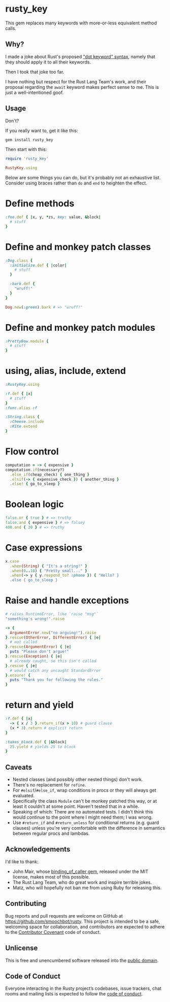 # rusty_key

This gem replaces many keywords with more-or-less equivalent method calls.

## Why?

I made a joke about Rust's proposed ["dot keyword" syntax](https://boats.gitlab.io/blog/post/await-decision/), namely that they should apply it to all their keywords.

Then I took that joke too far.

I have nothing but respect for the Rust Lang Team's work, and their proposal regarding the `await` keyword makes perfect sense to me. This is just a well-intentioned goof.

## Usage

Don't?

If you really want to, get it like this:

```bash
gem install rusty_key
```

Then start with this:

```ruby
require 'rusty_key'

RustyKey.using
```

Below are some things you can do, but it's probably not an exhaustive list. Consider using braces rather than `do` and `end` to heighten the effect.

# Define methods
```ruby
:foo.def { |x, y, *zs, key: value, &block|
  # stuff
}
```

# Define and monkey patch classes
```ruby
:Dog.class {
  :initialize.def { |color|
    # stuff
  }

  :bark.def {
    "wruff!"
  }
}

Dog.new(:green).bark # => "wruff!"
```

# Define and monkey patch modules
```ruby
:PrettyBow.module {
  # stuff
}
```
# using, alias, include, extend
```ruby
:RustyKey.using
```
```ruby
:f.def { |x|
  # stuff
}
:func.alias :f
```
```ruby
:String.class {
  :Cheese.include
  :Kite.extend
}
```

# Flow control
```ruby
computation = -> { expensive }
computation.if(necessary?)
  .else_if(cheap_check) { one_thing }
  .elsif(-> { expensive_check }) { another_thing }
  .else! { go_to_sleep }
```

# Boolean logic
```ruby
false.or { true } # => truthy
false.and { expensive } # => falsey
400.and { 20 } # => truthy
```

# Case expressions
```ruby
x.case
  .when(String) { "It's a string!" }
  .when(0..10) { "Pretty small..." }
  .when(-> y { y.respond_to? :phone }) { "Hello? }
  .else { go_to_sleep } 
```

# Raise and handle exceptions
```ruby
# raises RuntimeError, like `raise "msg"`
"something's wrong!".raise
```
```ruby
-> {
  ArgumentError.new("no arguing!").raise
}.rescue(OtherError, DifferentError) { |e|
  # not called
}.rescue(ArgumentError) { |e|
  puts "Please don't argue!"
}.rescue(Exception) { |e|
  # already caught, so this isn't called
}.rescue { |e|
  # would catch any uncaught StandardError
}.ensure! {
  puts "Thank you for following the rules."
}
```

# return and yield
```ruby
:f.def { |x|
  -> { x / 3 }.return_if(x > 10) # guard clause
  (x * 3).return # explicit return
}
```
```ruby
:takes_block.def { |&block|
  25.yield # yields 25 to block
}
```

## Caveats

* Nested classes (and possibly other nested things) don't work.
* There's no replacement for `refine`.
* For `#elsif`/`#else_if`, wrap conditions in procs or they will always get evaluated.
* Specifically the class `Module` can't be monkey patched this way, or at least it couldn't at some point. Haven't tested that in a while.
* Speaking of which: There are no automated tests. I didn't think this would continue to the point where I might need them; I was wrong.
* Use `#return_if` and `#return_unless` for conditional returns (e.g. guard clauses) unless you're very comfortable with the difference in semantics between regular procs and lambdas.

## Acknowledgements

I'd like to thank:

* John Mair, whose [binding_of_caller gem](https://github.com/banister/binding_of_caller), released under the MIT license, makes most of this possible.
* The Rust Lang Team, who do great work and inspire terrible jokes.
* Matz, who will hopefully not ban me from using Ruby for releasing this.

## Contributing

Bug reports and pull requests are welcome on GitHub at https://github.com/smoochbot/rusty. This project is intended to be a safe, welcoming space for collaboration, and contributors are expected to adhere to the [Contributor Covenant](http://contributor-covenant.org) code of conduct.

## Unlicense

This is free and unencumbered software released into the [public domain](http://unlicense.org).

## Code of Conduct

Everyone interacting in the Rusty project’s codebases, issue trackers, chat rooms and mailing lists is expected to follow the [code of conduct](https://github.com/smoochbot/rusty/blob/master/CODE_OF_CONDUCT.md).
